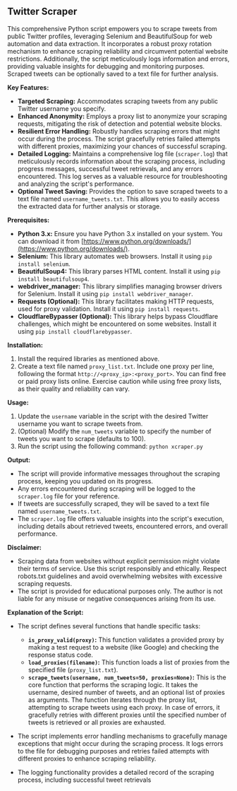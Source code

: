 ## Twitter Scraper

This comprehensive Python script empowers you to scrape tweets from public Twitter profiles, leveraging Selenium and BeautifulSoup for web automation and data extraction. It incorporates a robust proxy rotation mechanism to enhance scraping reliability and circumvent potential website restrictions. Additionally, the script meticulously logs information and errors, providing valuable insights for debugging and monitoring purposes. Scraped tweets can be optionally saved to a text file for further analysis.

**Key Features:**

* **Targeted Scraping:** Accommodates scraping tweets from any public Twitter username you specify.
* **Enhanced Anonymity:** Employs a proxy list to anonymize your scraping requests, mitigating the risk of detection and potential website blocks.
* **Resilient Error Handling:** Robustly handles scraping errors that might occur during the process. The script gracefully retries failed attempts with different proxies, maximizing your chances of successful scraping.
* **Detailed Logging:** Maintains a comprehensive log file (`scraper.log`) that meticulously records information about the scraping process, including progress messages, successful tweet retrievals, and any errors encountered. This log serves as a valuable resource for troubleshooting and analyzing the script's performance.
* **Optional Tweet Saving:** Provides the option to save scraped tweets to a text file named `username_tweets.txt`. This allows you to easily access the extracted data for further analysis or storage.

**Prerequisites:**

* **Python 3.x:** Ensure you have Python 3.x installed on your system. You can download it from [https://www.python.org/downloads/](https://www.python.org/downloads/).
* **Selenium:** This library automates web browsers. Install it using `pip install selenium`.
* **BeautifulSoup4:** This library parses HTML content. Install it using `pip install beautifulsoup4`.
* **webdriver_manager:** This library simplifies managing browser drivers for Selenium. Install it using `pip install webdriver_manager`.
* **Requests (Optional):** This library facilitates making HTTP requests, used for proxy validation. Install it using `pip install requests`.
* **CloudflareBypasser (Optional):** This library helps bypass Cloudflare challenges, which might be encountered on some websites. Install it using `pip install cloudflarebypasser`.

**Installation:**

1. Install the required libraries as mentioned above.
2. Create a text file named `proxy_list.txt`. Include one proxy per line, following the format `http://<proxy_ip>:<proxy_port>`. You can find free or paid proxy lists online. Exercise caution while using free proxy lists, as their quality and reliability can vary.

**Usage:**

1. Update the `username` variable in the script with the desired Twitter username you want to scrape tweets from.
2. (Optional) Modify the `num_tweets` variable to specify the number of tweets you want to scrape (defaults to 100).
3. Run the script using the following command: `python xcraper.py`

**Output:**

* The script will provide informative messages throughout the scraping process, keeping you updated on its progress.
* Any errors encountered during scraping will be logged to the `scraper.log` file for your reference.
* If tweets are successfully scraped, they will be saved to a text file named `username_tweets.txt`.
* The `scraper.log` file offers valuable insights into the script's execution, including details about retrieved tweets, encountered errors, and overall performance.

**Disclaimer:**

* Scraping data from websites without explicit permission might violate their terms of service. Use this script responsibly and ethically. Respect robots.txt guidelines and avoid overwhelming websites with excessive scraping requests.
* The script is provided for educational purposes only. The author is not liable for any misuse or negative consequences arising from its use.

**Explanation of the Script:**

* The script defines several functions that handle specific tasks:
    * **`is_proxy_valid(proxy)`:** This function validates a provided proxy by making a test request to a website (like Google) and checking the response status code.
    * **`load_proxies(filename)`:** This function loads a list of proxies from the specified file (`proxy_list.txt`).
    * **`scrape_tweets(username, num_tweets=50, proxies=None)`:** This is the core function that performs the scraping logic. It takes the username, desired number of tweets, and an optional list of proxies as arguments. The function iterates through the proxy list, attempting to scrape tweets using each proxy. In case of errors, it gracefully retries with different proxies until the specified number of tweets is retrieved or all proxies are exhausted.

* The script implements error handling mechanisms to gracefully manage exceptions that might occur during the scraping process. It logs errors to the file for debugging purposes and retries failed attempts with different proxies to enhance scraping reliability.

* The logging functionality provides a detailed record of the scraping process, including successful tweet retrievals

